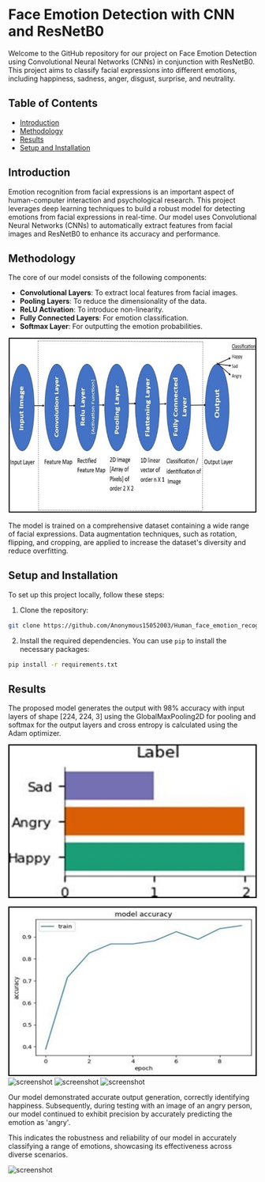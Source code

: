 # Face Emotion Detection with CNN and ResNetB0

Welcome to the GitHub repository for our project on Face Emotion Detection using Convolutional Neural Networks (CNNs) in conjunction with ResNetB0. This project aims to classify facial expressions into different emotions, including happiness, sadness, anger, disgust, surprise, and neutrality.

## Table of Contents

- [Introduction](#introduction)
- [Methodology](#methodology)
- [Results](#results)
- [Setup and Installation](#setup-and-installation)


## Introduction
Emotion recognition from facial expressions is an important aspect of human-computer interaction and psychological research. This project leverages deep learning techniques to build a robust model for detecting emotions from facial expressions in real-time. Our model uses Convolutional Neural Networks (CNNs) to automatically extract features from facial images and ResNetB0 to enhance its accuracy and performance.


## Methodology
The core of our model consists of the following components:
- **Convolutional Layers**: To extract local features from facial images.
- **Pooling Layers**: To reduce the dimensionality of the data.
- **ReLU Activation**: To introduce non-linearity.
- **Fully Connected Layers**: For emotion classification.
- **Softmax Layer**: For outputting the emotion probabilities.

![screenshot](Model_builiding_for_the_processed_model.jpg)

The model is trained on a comprehensive dataset containing a wide range of facial expressions. Data augmentation techniques, such as rotation, flipping, and cropping, are applied to increase the dataset's diversity and reduce overfitting.

## Setup and Installation
To set up this project locally, follow these steps:
1. Clone the repository: 
```bash
git clone https://github.com/Anonymous15052003/Human_face_emotion_recognition_model_using_CNN.git
```

2. Install the required dependencies. You can use `pip` to install the necessary packages:
```bash
pip install -r requirements.txt
```

## Results
The proposed model generates the output with 98% accuracy with input layers of shape [224, 224, 3] using the GlobalMaxPooling2D for pooling and softmax for the output layers and cross entropy is calculated using the Adam optimizer.

![screenshot](Labels_for_the_processed_model.png)

![screenshot](Model_accuracy_generated_by_the_processed_model.png)
![screenshot]()
![screenshot]()
![screenshot]()

Our model demonstrated accurate output generation, correctly identifying happiness. Subsequently, during testing with an image of an angry person, our model continued to exhibit precision by accurately predicting the emotion as 'angry'.

This indicates the robustness and reliability of our model in accurately classifying a range of emotions, showcasing its effectiveness across diverse scenarios.

![screenshot](screenshot.png)
